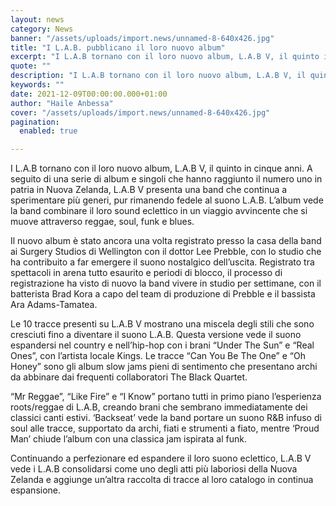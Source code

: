 ```yaml
---
layout: news
category: News
banner: "/assets/uploads/import.news/unnamed-8-640x426.jpg"
title: "I L.A.B. pubblicano il loro nuovo album"
excerpt: "I L.A.B tornano con il loro nuovo album, L.A.B V, il quinto in cinque anni. A seguito di una serie di album e singoli che hanno raggiunto il numero uno in patria in Nuova Zelanda, L.A.B V presenta una band che continua a sperimentare più generi, pur rimanendo fedele al suono L.A.B. L’album vede la [&hellip"
quote: ""
description: "I L.A.B tornano con il loro nuovo album, L.A.B V, il quinto in cinque anni. A seguito di una serie di album e singoli che hanno raggiunto il numero uno in patria in Nuova Zelanda, L.A.B V presenta una band che continua a sperimentare più generi, pur rimanendo fedele al suono L.A.B. L’album vede la [&hellip"
keywords: ""
date: 2021-12-09T00:00:00.000+01:00
author: "Haile Anbessa"
cover: "/assets/uploads/import.news/unnamed-8-640x426.jpg"
pagination:
  enabled: true

---
```


I L.A.B tornano con il loro nuovo album, L.A.B V, il quinto in cinque anni. A seguito di una serie di album e singoli che hanno raggiunto il numero uno in patria in Nuova Zelanda, L.A.B V presenta una band che continua a sperimentare più generi, pur rimanendo fedele al suono L.A.B. L’album vede la band combinare il loro sound eclettico in un viaggio avvincente che si muove attraverso reggae, soul, funk e blues.

Il nuovo album è stato ancora una volta registrato presso la casa della band ai Surgery Studios di Wellington con il dottor Lee Prebble, con lo studio che ha contribuito a far emergere il suono nostalgico dell’uscita. Registrato tra spettacoli in arena tutto esaurito e periodi di blocco, il processo di registrazione ha visto di nuovo la band vivere in studio per settimane, con il batterista Brad Kora a capo del team di produzione di Prebble e il bassista Ara Adams-Tamatea.

Le 10 tracce presenti su L.A.B V mostrano una miscela degli stili che sono cresciuti fino a diventare il suono L.A.B. Questa versione vede il suono espandersi nel country e nell’hip-hop con i brani “Under The Sun” e “Real Ones”, con l’artista locale Kings. Le tracce “Can You Be The One” e “Oh Honey” sono gli album slow jams pieni di sentimento che presentano archi da abbinare dai frequenti collaboratori The Black Quartet.

“Mr Reggae”, “Like Fire” e “I Know” portano tutti in primo piano l’esperienza roots/reggae di L.A.B, creando brani che sembrano immediatamente dei classici canti estivi. ‘Backseat’ vede la band portare un suono R&B infuso di soul alle tracce, supportato da archi, fiati e strumenti a fiato, mentre ‘Proud Man’ chiude l’album con una classica jam ispirata al funk.

Continuando a perfezionare ed espandere il loro suono eclettico, L.A.B V vede i L.A.B consolidarsi come uno degli atti più laboriosi della Nuova Zelanda e aggiunge un’altra raccolta di tracce al loro catalogo in continua espansione.